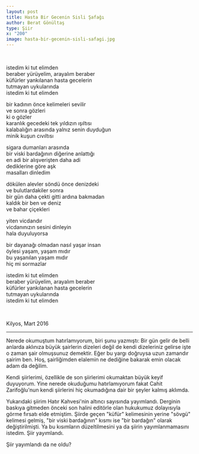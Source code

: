 ```yaml
---
layout: post
title: Hasta Bir Gecenin Sisli Şafağı
author: Berat Gönültaş
type: Şiir
x: "200"
image: hasta-bir-gecenin-sisli-safagi.jpg
---
```

<br/>

istedim ki tut elimden  
beraber yürüyelim, arayalım beraber  
küfürler yankılanan hasta gecelerin  
tutmayan uykularında  
istedim ki tut elimden  

bir kadının önce kelimeleri sevilir  
ve sonra gözleri  
ki o gözler  
karanlık gecedeki tek yıldızın ışıltısı  
kalabalığın arasında yalnız senin duyduğun  
minik kuşun cıvıltısı  

sigara dumanları arasında  
bir viski bardağının diğerine anlattığı  
en adi bir alışverişten daha adi  
dediklerine göre aşk  
masalları dinledim  

dökülen alevler söndü önce denizdeki  
ve bulutlardakiler sonra  
bir gün daha çekti gitti ardına bakmadan  
kaldık bir ben ve deniz  
ve bahar çiçekleri  

yiten vicdandır  
vicdanınızın sesini dinleyin  
hala duyuluyorsa  

bir dayanağı olmadan nasıl yaşar insan  
öylesi yaşam, yaşam mıdır  
bu yaşanılan yaşam mıdır  
hiç mi sormazlar  

istedim ki tut elimden  
beraber yürüyelim, arayalım beraber  
küfürler yankılanan hasta gecelerin  
tutmayan uykularında  
istedim ki tut elimden  

<br/>

Kilyos, Mart 2016  


---


Nerede okumuştum hatırlamıyorum, biri şunu yazmıştı: Bir gün gelir de belli anlarda aklınıza büyük şairlerin dizeleri değil de kendi dizeleriniz gelirse işte o zaman şair olmuşsunuz demektir. Eğer bu yargı doğruysa uzun zamandır şairim ben. Hoş, şairliğimden elalemin ne dediğine bakarak emin olacak adam da değilim. 

Kendi şiirlerimi, özellikle de son şiirlerimi okumaktan büyük keyif duyuyorum. Yine nerede okuduğumu hatırlamıyorum fakat Cahit Zarifoğlu'nun kendi şiirlerini hiç okumadığına dair bir şeyler kalmış aklımda. 

Yukarıdaki şiirim Hatır Kahvesi'nin altıncı sayısında yayımlandı. Derginin baskıya gitmeden önceki son halini editörle olan hukukumuz dolayısıyla görme fırsatı elde etmiştim. Şiirde geçen "küfür" kelimesinin yerine "sövgü" kelimesi gelmiş, "bir viski bardağının" kısmı ise "bir bardağın" olarak değiştirilmişti. Ya bu kısımların düzeltilmesini ya da şiirin yayımlanmamasını istedim. Şiir yayımlandı.

Şiir yayımlandı da ne oldu?
